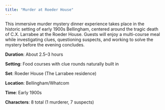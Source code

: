 ```yaml
---
title: "Murder at Roeder House"
---
```


This immersive murder mystery dinner experience takes place in the historic setting of early 1900s Bellingham, centered around the tragic death of C.X. Larrabee at the Roeder House. Guests will enjoy a multi-course meal while investigating clues, questioning suspects, and working to solve the mystery before the evening concludes.

**Duration**: About 2.5–3 hours

**Setting**: Food courses with clue rounds naturally built in

**Set**: Roeder House (The Larrabee residence)

**Location**: Bellingham/Whatcom

**Time**: Early 1900s

**Characters**: 8 total (1 murderer, 7 suspects)
